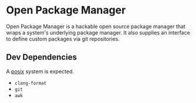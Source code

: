 # Open Package Manager

Open Package Manager is a hackable open source package manager that wraps a
system's underlying package manager. It also supplies an interface to define
custom packages via git repositories.

## Dev Dependencies

A [posix](https://en.wikipedia.org/wiki/POSIX) system is expected.

- `clang-format`
- `git`
- `awk`